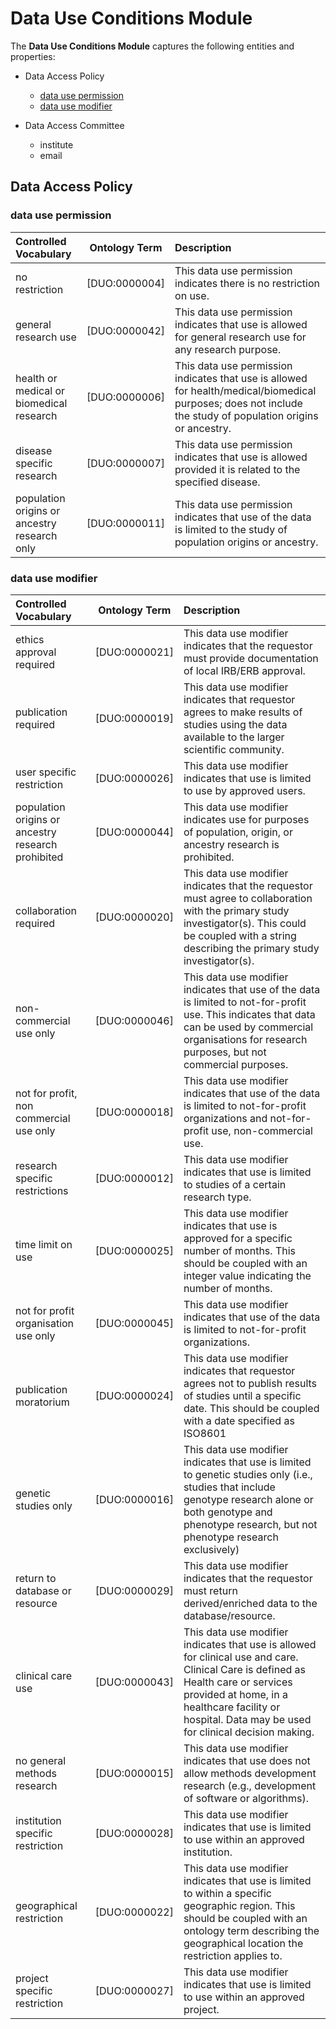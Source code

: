 # **Data Use Conditions Module**

The **Data Use Conditions Module** captures the following entities and properties:

- Data Access Policy
    - [data use permission](#data-use-permission)
    - [data use modifier](#data-use-modifier)

- Data Access Committee
    - institute
    - email

## **Data Access Policy**

### **data use permission**

| Controlled Vocabulary                        | Ontology Term | Description                                                                                                                                                  |
| :------------------------------------------- | :-----------: | :----------------------------------------------------------------------------------------------------------------------------------------------------------- |
| no restriction                               | [DUO:0000004] | This data use permission indicates there is no restriction on use.                                                                                           |
| general research use                         | [DUO:0000042] | This data use permission indicates that use is allowed for general research use for any research purpose.                                                    |
| health or medical or biomedical research     | [DUO:0000006] | This data use permission indicates that use is allowed for health/medical/biomedical purposes; does not include the study of population origins or ancestry. |
| disease specific research                    | [DUO:0000007] | This data use permission indicates that use is allowed provided it is related to the specified disease.                                                      |
| population origins or ancestry research only | [DUO:0000011] | This data use permission indicates that use of the data is limited to the study of population origins or ancestry.                                           |


### **data use modifier**

| Controlled Vocabulary                              | Ontology Term | Description                                                                                                                                                                                                                                |
| :------------------------------------------------- | :-----------: | :----------------------------------------------------------------------------------------------------------------------------------------------------------------------------------------------------------------------------------------- |
| ethics approval required                           | [DUO:0000021] | This data use modifier indicates that the requestor must provide documentation of local IRB/ERB approval.                                                                                                                                  |
| publication required                               | [DUO:0000019] | This data use modifier indicates that requestor agrees to make results of studies using the data available to the larger scientific community.                                                                                             |
| user specific restriction                          | [DUO:0000026] | This data use modifier indicates that use is limited to use by approved users.                                                                                                                                                             |
| population origins or ancestry research prohibited | [DUO:0000044] | This data use modifier indicates use for purposes of population, origin, or ancestry research is prohibited.                                                                                                                               |
| collaboration required                             | [DUO:0000020] | This data use modifier indicates that the requestor must agree to collaboration with the primary study investigator(s). This could be coupled with a string describing the primary study investigator(s).                                  |
| non-commercial use only                            | [DUO:0000046] | This data use modifier indicates that use of the data is limited to not-for-profit use. This indicates that data can be used by commercial organisations for research purposes, but not commercial purposes.                               |
| not for profit, non commercial use only            | [DUO:0000018] | This data use modifier indicates that use of the data is limited to not-for-profit organizations and not-for-profit use, non-commercial use.                                                                                               |
| research specific restrictions                     | [DUO:0000012] | This data use modifier indicates that use is limited to studies of a certain research type.                                                                                                                                                |
| time limit on use                                  | [DUO:0000025] | This data use modifier indicates that use is approved for a specific number of months. This should be coupled with an integer value indicating the number of months.                                                                       |
| not for profit organisation use only               | [DUO:0000045] | This data use modifier indicates that use of the data is limited to not-for-profit organizations.                                                                                                                                          |
| publication moratorium                             | [DUO:0000024] | This data use modifier indicates that requestor agrees not to publish results of studies until a specific date. This should be coupled with a date specified as ISO8601                                                                    |
| genetic studies only                               | [DUO:0000016] | This data use modifier indicates that use is limited to genetic studies only (i.e., studies that include genotype research alone or both genotype and phenotype research, but not phenotype research exclusively)                          |
| return to database or resource                     | [DUO:0000029] | This data use modifier indicates that the requestor must return derived/enriched data to the database/resource.                                                                                                                            |
| clinical care use                                  | [DUO:0000043] | This data use modifier indicates that use is allowed for clinical use and care. Clinical Care is defined as Health care or services provided at home, in a healthcare facility or hospital. Data may be used for clinical decision making. |
| no general methods research                        | [DUO:0000015] | This data use modifier indicates that use does not allow methods development research (e.g., development of software or algorithms).                                                                                                       |
| institution specific restriction                   | [DUO:0000028] | This data use modifier indicates that use is limited to use within an approved institution.                                                                                                                                                |
| geographical restriction                           | [DUO:0000022] | This data use modifier indicates that use is limited to within a specific geographic region. This should be coupled with an ontology term describing the geographical location the restriction applies to.                                 |
| project specific restriction                       | [DUO:0000027] | This data use modifier indicates that use is limited to use within an approved project.                                                                                                                                                    |
